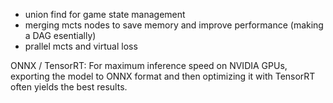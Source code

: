  - union find for game state management
 - merging mcts nodes to save memory and improve performance (making a DAG esentially)
 - prallel mcts and virtual loss


 ONNX / TensorRT: For maximum inference speed on NVIDIA GPUs, exporting the model to ONNX format and then optimizing it with TensorRT often yields the best results.